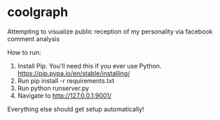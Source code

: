 # coolgraph
Attempting to visualize public reception of my personality via facebook comment analysis

How to run:
 
1. Install Pip. You'll need this if you ever use Python. https://pip.pypa.io/en/stable/installing/
2. Run pip install -r requirements.txt
3. Run python runserver.py
4. Navigate to http://127.0.0.1:9001/

Everything else should get setup automatically!
